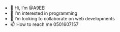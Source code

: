 - 👋 Hi, I’m @A9EEl
- 👀 I’m interested in programming  
- 💞️ I’m looking to collaborate on web developments
- 📫 How to reach me 0501607157

<!---
A9EEl/A9EEl is a ✨ special ✨ repository because its `README.md` (this file) appears on your GitHub profile.
You can click the Preview link to take a look at your changes.
--->
